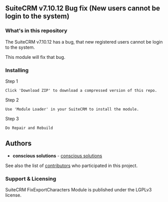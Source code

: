 ## SuiteCRM v7.10.12 Bug fix (New users cannot be login to the system)

### What's in this repository 

The SuiteCRM v7.10.12 has a bug, that new registered users cannot be login to the system. 

This module will fix that bug.

### Installing

Step 1

```
Click 'Download ZIP' to download a compressed version of this repo.
```

Step 2

```
Use 'Module Loader' in your SuiteCRM to install the module.
```

Step 3

```
Do Repair and Rebuild
```

## Authors

* **conscious solutions** - [conscious solutions](https://www.conscious.co.uk/)

See also the list of [contributors](https://github.com/Ruvin/FixExportCharacters/graphs/contributors) who participated in this project.

### Support & Licensing 

SuiteCRM FixExportCharacters Module is published under the LGPLv3 license.

